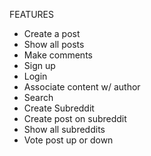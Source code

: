 FEATURES
- Create a post 
- Show all posts 
- Make comments 
- Sign up 
- Login 
- Associate content w/ author
- Search 
- Create Subreddit 
- Create post on subreddit 
- Show all subreddits 
- Vote post up or down